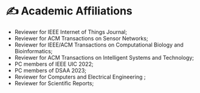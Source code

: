 
# ✍ Academic Affiliations 

- Reviewer for IEEE Internet of Things Journal;
- Reviewer for ACM Transactions on Sensor Networks;
- Reviewer for IEEE/ACM Transactions on Computational Biology and Bioinformatics;
- Reviewer for ACM Transactions on Intelligent Systems and Technology;
- PC members of IEEE UIC 2022;
- PC members of DSAA 2023;
- Reviewer for Computers and Electrical Engineering ;
- Reviewer for Scientific Reports;
